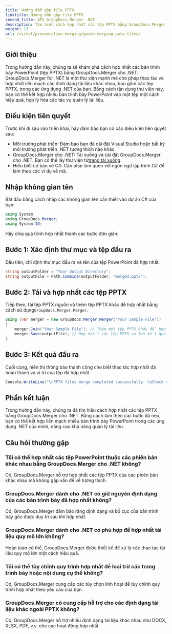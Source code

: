 ```yaml
---
title: Hướng dẫn gộp file PPTX
linktitle: Hướng dẫn gộp file PPTX
second_title: API GroupDocs.Merger .NET
description: Tìm hiểu cách hợp nhất các tệp PPTX bằng GroupDocs.Merger cho .NET. Hợp lý hóa việc quản lý tài liệu với thư viện .NET mạnh mẽ này.
weight: 13
url: /vi/net/presentation-merging/guide-merging-pptx-files/
---
```

## Giới thiệu
Trong hướng dẫn này, chúng ta sẽ khám phá cách hợp nhất các bản trình bày PowerPoint (tệp PPTX) bằng GroupDocs.Merger cho .NET. GroupDocs.Merger for .NET là một thư viện mạnh mẽ cho phép thao tác và hợp nhất liền mạch các định dạng tài liệu khác nhau, bao gồm các tệp PPTX, trong các ứng dụng .NET của bạn. Bằng cách tận dụng thư viện này, bạn có thể kết hợp nhiều bản trình bày PowerPoint vào một tệp một cách hiệu quả, hợp lý hóa các tác vụ quản lý tài liệu.
## Điều kiện tiên quyết
Trước khi đi sâu vào triển khai, hãy đảm bảo bạn có các điều kiện tiên quyết sau:
- Môi trường phát triển: Đảm bảo bạn đã cài đặt Visual Studio hoặc bất kỳ môi trường phát triển .NET tương thích nào khác.
- GroupDocs.Merger cho .NET: Tải xuống và cài đặt GroupDocs.Merger cho .NET. Bạn có thể lấy thư viện từ[trang tải xuống](https://releases.groupdocs.com/merger/net/).
- Hiểu biết cơ bản về C#: Cần phải làm quen với ngôn ngữ lập trình C# để làm theo các ví dụ về mã.

## Nhập không gian tên
Bắt đầu bằng cách nhập các không gian tên cần thiết vào dự án C# của bạn:
```csharp
using System; 
using GroupDocs.Merger;
using System.IO;
```

Hãy chia quá trình hợp nhất thành các bước đơn giản:
## Bước 1: Xác định thư mục và tệp đầu ra
Đầu tiên, chỉ định thư mục đầu ra và tên của tệp PowerPoint đã hợp nhất.
```csharp
string outputFolder = "Your Output Directory";
string outputFile = Path.Combine(outputFolder, "merged.pptx");
```
## Bước 2: Tải và hợp nhất các tệp PPTX
 Tiếp theo, tải tệp PPTX nguồn và thêm tệp PPTX khác để hợp nhất bằng cách sử dụng`GroupDocs.Merger.Merger`.
```csharp
using (var merger = new GroupDocs.Merger.Merger("Your Sample File"))
{
    merger.Join("Your Sample File"); // Thêm một tệp PPTX khác để hợp nhất
    merger.Save(outputFile); // Hợp nhất các tệp PPTX và lưu kết quả
}
```
## Bước 3: Kết quả đầu ra
Cuối cùng, hiển thị thông báo thành công cho biết thao tác hợp nhất đã hoàn thành và vị trí của tệp đã hợp nhất.
```csharp
Console.WriteLine("\nPPTX files merge completed successfully. \nCheck output in {0}", outputFolder);
```

## Phần kết luận
Trong hướng dẫn này, chúng ta đã tìm hiểu cách hợp nhất các tệp PPTX bằng GroupDocs.Merger cho .NET. Bằng cách làm theo các bước đã nêu, bạn có thể kết hợp liền mạch nhiều bản trình bày PowerPoint trong các ứng dụng .NET của mình, nâng cao khả năng quản lý tài liệu.

## Câu hỏi thường gặp
### Tôi có thể hợp nhất các tệp PowerPoint thuộc các phiên bản khác nhau bằng GroupDocs.Merger cho .NET không?
Có, GroupDocs.Merger hỗ trợ hợp nhất các tệp PPTX của các phiên bản khác nhau mà không gặp vấn đề về tương thích.
### GroupDocs.Merger dành cho .NET có giữ nguyên định dạng của các bản trình bày đã hợp nhất không?
Có, GroupDocs.Merger đảm bảo rằng định dạng và bố cục của bản trình bày gốc được duy trì sau khi hợp nhất.
### GroupDocs.Merger dành cho .NET có phù hợp để hợp nhất tài liệu quy mô lớn không?
Hoàn toàn có thể, GroupDocs.Merger được thiết kế để xử lý các thao tác tài liệu quy mô lớn một cách hiệu quả.
### Tôi có thể tùy chỉnh quy trình hợp nhất để loại trừ các trang trình bày hoặc nội dung cụ thể không?
Có, GroupDocs.Merger cung cấp các tùy chọn linh hoạt để tùy chỉnh quy trình hợp nhất theo yêu cầu của bạn.
### GroupDocs.Merger có cung cấp hỗ trợ cho các định dạng tài liệu khác ngoài PPTX không?
Có, GroupDocs.Merger hỗ trợ nhiều định dạng tài liệu khác nhau như DOCX, XLSX, PDF, v.v. cho các hoạt động hợp nhất.